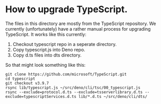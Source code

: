 # How to upgrade TypeScript.

The files in this directory are mostly from the TypeScript repository. We
currently (unfortunately) have a rather manual process for upgrading TypeScript.
It works like this currently:

1. Checkout typescript repo in a seperate directory.
2. Copy typescript.js into Deno repo.
3. Copy d.ts files into dts directory.

So that might look something like this:

```
git clone https://github.com/microsoft/TypeScript.git
cd typescript
git checkout v3.9.7
rsync lib/typescript.js ~/src/deno/cli/tsc/00_typescript.js
rsync --exclude=protocol.d.ts --exclude=tsserverlibrary.d.ts --exclude=typescriptServices.d.ts lib/*.d.ts ~/src/deno/cli/dts/
```
